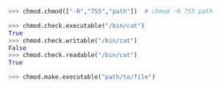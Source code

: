 
```python
>>> chmod.chmod(["-R","755","path"])  # chmod -R 755 path
```

```python
>>> chmod.check.executable("/bin/cat")
True
>>> chmod.check.writable("/bin/cat")
False
>>> chmod.check.readable("/bin/cat")
True
```

```python
>>> chmod.make.executable("path/to/file")
```
